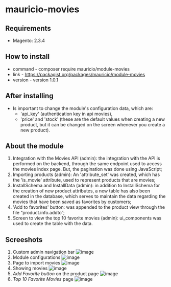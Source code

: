 # mauricio-movies
## Requirements
* Magento: 2.3.4

## How to install
* command - composer require mauricio/module-movies
* link    - https://packagist.org/packages/mauricio/module-movies
* version - version 1.0.1


## After installing
* Is important to change the module's configuration data, which are: 
  * 'api_key' (authentication key in api movies), 
  * 'price' and 'stock' (these are the default values when creating a new product, but it can be changed on the screen whenever you create a new product).

## About the module
1. Integration with the Movies API (admin): the integration with the API is performed on the backend, through the same endpoint used to access the movies index page. But, the pagination was done using JavaScript;
1. Importing products (admin): An 'attribute_set' was created, which has the 'is_movie' attribute, used to represent products that are movies;
1. InstallSchema and InstallData (admin): in addition to InstallSchema for the creation of new product attributes, a new table has also been created in the database, which serves to maintain the data regarding the movies that have been saved as favorites by customers;
1. 'Add to favorites' button: was appended to the product view through the file “product.info.addto”;
1. Screen to view the top 10 favorite movies (admin): ui_components was used to create the table with the data.

## Screeshots
1. Custom admin navigation bar
![image](https://lh3.googleusercontent.com/JTFUW3WxUTbTzB7G4ibQsF1lboHjguBVE9TRv9m4MWjD2srSeqYpqhnXdIFx1TBBpQhYnYfQhGz8yQ=w1920-h1008-rw)
1. Module configurations
![image](https://lh4.googleusercontent.com/hGIrchov0e2tp2fKTilxZIbzEYtNxdN6JGT-9Sm8SmsoFm1D7wkTT49ivmA5O44W5XguCT04Yw7rPA=w1920-h1008-rw)
1. Page to import movies
![image](https://lh6.googleusercontent.com/q3Dc3xfYescvewtt6sn89uIaME8u7DzlZWvkZBs357kp9THCpaZ0fjpjIviW-8JnnR8BrF9sjmSrVw=w1920-h1008-rw)
1. Showing movies
![image](https://lh4.googleusercontent.com/nkISYuCoSyi5EtciM9NbOJOger7c9xgbfesU6lCVuUxYkjDZf-cNGdnu6SOt8ofcX6gcR1wZIR_l3A=w1920-h1008-rw)
1. _Add Favorite button_ on the product page
![image](https://lh3.googleusercontent.com/JQzZ9ctPgC6yCNUVQMw5AWRsujyAviBzUgH4aycNQvILPGBfRV7ex1kHlZAwAY0llbtyeo6NYmgGwQ=w1920-h1008-rw)
1. _Top 10 Favorite Movies_ page
![image](https://lh5.googleusercontent.com/PTu7aYYdZtigcbkiaOu__o1RhZ8CyB3n7LS-i9_Gu7vand4VPcyeODAFJRLKHl-pBHjd_EvVLNuudw=w1920-h1008-rw)
